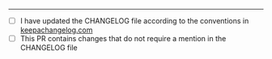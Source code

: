 


---

<!-- Please leave this template at the end of your description, checking the option that applies -->

* [ ] I have updated the CHANGELOG file according to the conventions in [keepachangelog.com](https://keepachangelog.com)
* [ ] This PR contains changes that do not require a mention in the CHANGELOG file